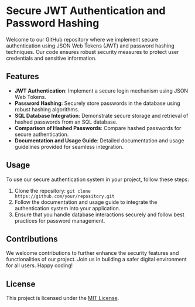 # Secure JWT Authentication and Password Hashing

Welcome to our GitHub repository where we implement secure authentication using JSON Web Tokens (JWT) and password hashing techniques. Our code ensures robust security measures to protect user credentials and sensitive information. 

## Features

- **JWT Authentication**: Implement a secure login mechanism using JSON Web Tokens.
- **Password Hashing**: Securely store passwords in the database using robust hashing algorithms.
- **SQL Database Integration**: Demonstrate secure storage and retrieval of hashed passwords from an SQL database.
- **Comparison of Hashed Passwords**: Compare hashed passwords for secure authentication.
- **Documentation and Usage Guide**: Detailed documentation and usage guidelines provided for seamless integration.

## Usage

To use our secure authentication system in your project, follow these steps:

1. Clone the repository: `git clone https://github.com/your/repository.git`
2. Follow the documentation and usage guide to integrate the authentication system into your application.
3. Ensure that you handle database interactions securely and follow best practices for password management.

## Contributions

We welcome contributions to further enhance the security features and functionalities of our project. Join us in building a safer digital environment for all users. Happy coding!

## License

This project is licensed under the [MIT License](LICENSE).
